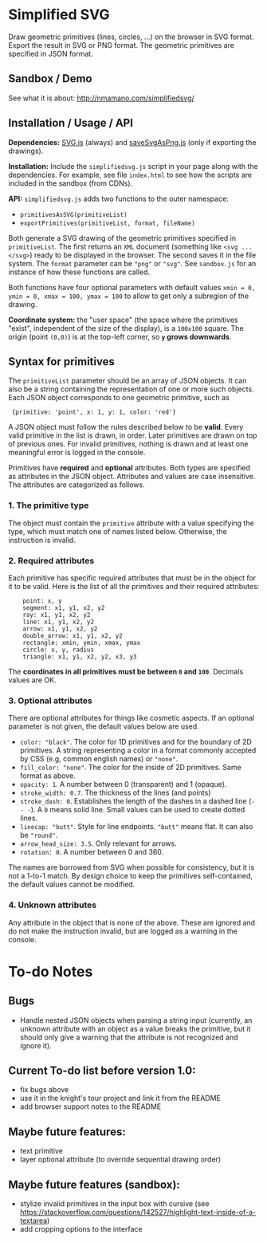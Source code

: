 # Simplified SVG

Draw geometric primitives (lines, circles, ...) on the browser in SVG format. Export the result in SVG or PNG format. The geometric primitives are specified in JSON format. 

## Sandbox / Demo

See what it is about:
http://nmamano.com/simplifiedsvg/

## Installation / Usage / API

**Dependencies:** [SVG.js](https://github.com/svgdotjs/svg.js) (always) and [saveSvgAsPng.js](https://github.com/exupero/saveSvgAsPng) (only if exporting the drawings).

**Installation:** Include the `simplifiedsvg.js` script in your page along with the dependencies.
For example, see file `index.html` to see how the scripts are included in the sandbox (from CDNs).

**API:** `simplifiedsvg.js` adds two functions to the outer namespace:
- `primitivesAsSVG(primitiveList)` 
- `exportPrimitives(primitiveList, format, fileName)`

Both generate a SVG drawing of the geometric primitives specified in `primitiveList`. The first returns an `XML` document (something like `<svg ... </svg>`) ready to be displayed in the browser. The second saves it in the file system. The `format` parameter can be `"png"` or `"svg"`. See `sandbox.js` for an instance of how these functions are called.

Both functions have four optional parameters with default values  `xmin = 0, ymin = 0, xmax = 100, ymax = 100` to allow to get only a subregion of the drawing.

**Coordinate system:** the "user space" (the space where the primitives "exist", independent of the size of the display), is a `100x100` square. The origin (point `(0,0)`) is at the top-left corner, so **`y` grows downwards**.

## Syntax for primitives
The `primitiveList` parameter should be an array of JSON objects. It can also be a string containing the representation of one or more such objects.
Each JSON object corresponds to one geometric primitive, such as 
```
 {primitive: 'point', x: 1, y: 1, color: 'red'}
```
A JSON object must follow the rules described below to be **valid**.
Every valid primitive in the list is drawn, in order. Later primitives are drawn on top of previous ones. For invalid primitives, nothing is drawn and at least one meaningful error is logged in the console.

Primitives have **required** and **optional** attributes. Both types are specified as attributes in the JSON object. Attributes and values are case insensitive. The attributes are categorized as follows.

### 1. The primitive type
The object must contain the `primitive` attribute with a value specifying the type, which must match one of names listed below. Otherwise, the instruction is invalid.

### 2. Required attributes
Each primitive has specific required attributes that must be in the object for it to be valid. Here is the list of all the primitives and their required attributes:
```
    point: x, y
    segment: x1, y1, x2, y2
    ray: x1, y1, x2, y2
    line: x1, y1, x2, y2
    arrow: x1, y1, x2, y2
    double_arrow: x1, y1, x2, y2
    rectangle: xmin, ymin, xmax, ymax
    circle: x, y, radius
    triangle: x1, y1, x2, y2, x3, y3
```
The **coordinates in all primitives must be between `0` and `100`**. Decimals values are OK.

### 3. Optional attributes
There are optional attributes for things like cosmetic aspects.
If an optional parameter is not given, the default values below are used.

- `color: "black"`. The color for 1D primitives and for the boundary of 2D primitives. A string representing a color in a format commonly accepted by CSS (e.g, common english names) or `"none"`.
- `fill_color: "none"`. The color for the inside of 2D primitives. Same format as above.
- `opacity: 1`. A number between 0 (transparent) and 1 (opaque).
- `stroke_width: 0.7`. The thickness of the lines (and points)
- `stroke_dash: 0`. Establishes the length of the dashes in a dashed line (`- - -`). A `0` means solid line. Small values can be used to create dotted lines.
- `linecap: "butt"`. Style for line endpoints. `"butt"` means flat. It can also be `"round"`.
- `arrow_head_size: 3.5`. Only relevant for arrows.
- `rotation: 0`. A number between 0 and 360.

The names are borrowed from SVG when possible for consistency, but it is not a 1-to-1 match. By design choice to keep the primitives self-contained, the default values cannot be modified.

### 4. Unknown attributes
Any attribute in the object that is none of the above. These are ignored and do not make the instruction invalid, but are logged as a warning in the console.


# To-do Notes

## Bugs

- Handle nested JSON objects when parsing a string input (currently, an unknown attribute with an object as a value breaks the primitive, but it should only give a warning that the attribute is not recognized and ignore it).

## Current To-do list before version 1.0:

- fix bugs above
- use it in the knight's tour project and link it from the README
- add browser support notes to the README

## Maybe future features:

- text primitive
- layer optional attribute (to override sequential drawing order)

## Maybe future features (sandbox):

- stylize invalid primitives in the input box with cursive
(see https://stackoverflow.com/questions/142527/highlight-text-inside-of-a-textarea)
- add cropping options to the interface